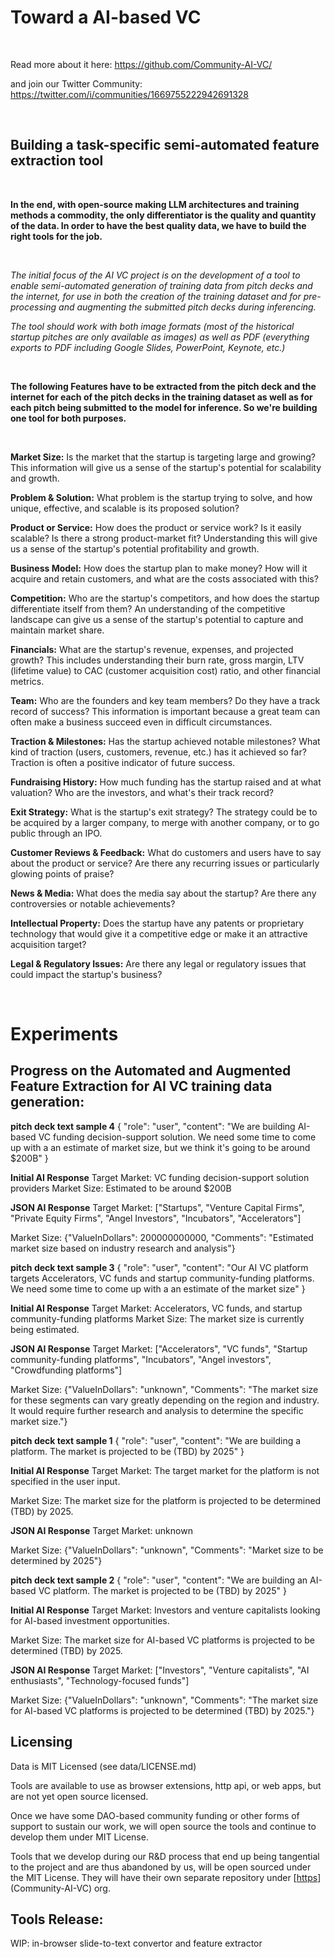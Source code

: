 # Toward a AI-based VC

</br>

Read more about it here: https://github.com/Community-AI-VC/

and join our Twitter Community: https://twitter.com/i/communities/1669755222942691328

<br/>

## Building a task-specific semi-automated feature extraction tool

</br>

**In the end, with open-source making LLM architectures and training methods a commodity, the only differentiator is the quality and quantity of the data. In order to have the best quality data, we have to build the right tools for the job.**

<br/>

*The initial focus of the AI VC project is on the development of a tool to enable semi-automated generation of training data from pitch decks and the internet, for use in both the creation of the training dataset and for pre-processing and augmenting the submitted pitch decks during inferencing.* 

*The tool should work with both image formats (most of the historical startup pitches are only available as images) as well as PDF (everything exports to PDF including Google Slides, PowerPoint, Keynote, etc.)*

<br/>

**The following Features have to be extracted from the pitch deck and the internet for each of the pitch decks in the training dataset as well as for each pitch being submitted to the model for inference. So we're building one tool for both purposes.**

<br/>

**Market Size:** Is the market that the startup is targeting large and growing? This information will give us a sense of the startup's potential for scalability and growth.

**Problem & Solution:** What problem is the startup trying to solve, and how unique, effective, and scalable is its proposed solution?

**Product or Service:** How does the product or service work? Is it easily scalable? Is there a strong product-market fit? Understanding this will give us a sense of the startup's potential profitability and growth.

**Business Model:** How does the startup plan to make money? How will it acquire and retain customers, and what are the costs associated with this?

**Competition:** Who are the startup's competitors, and how does the startup differentiate itself from them? An understanding of the competitive landscape can give us a sense of the startup's potential to capture and maintain market share.

**Financials:** What are the startup's revenue, expenses, and projected growth? This includes understanding their burn rate, gross margin, LTV (lifetime value) to CAC (customer acquisition cost) ratio, and other financial metrics.

**Team:** Who are the founders and key team members? Do they have a track record of success? This information is important because a great team can often make a business succeed even in difficult circumstances.

**Traction & Milestones:** Has the startup achieved notable milestones? What kind of traction (users, customers, revenue, etc.) has it achieved so far? Traction is often a positive indicator of future success.

**Fundraising History:** How much funding has the startup raised and at what valuation? Who are the investors, and what's their track record?

**Exit Strategy:** What is the startup's exit strategy? The strategy could be to be acquired by a larger company, to merge with another company, or to go public through an IPO.

**Customer Reviews & Feedback:** What do customers and users have to say about the product or service? Are there any recurring issues or particularly glowing points of praise?

**News & Media:** What does the media say about the startup? Are there any controversies or notable achievements?

**Intellectual Property:** Does the startup have any patents or proprietary technology that would give it a competitive edge or make it an attractive acquisition target?

**Legal & Regulatory Issues:** Are there any legal or regulatory issues that could impact the startup's business?

<br/>

# Experiments

## Progress on the Automated and Augmented Feature Extraction for AI VC training data generation:

  **pitch deck text sample 4**
  {
    "role": "user",
    "content": "We are building AI-based VC funding decision-support solution. We need some time to come up with a an estimate of market size, but we think it's going to be around $200B"
  }
  
  
  **Initial AI Response**
  Target Market: VC funding decision-support solution providers
  Market Size: Estimated to be around $200B
  
  
 **JSON AI Response**
  Target Market: ["Startups", "Venture Capital Firms", "Private Equity Firms", "Angel Investors", "Incubators", "Accelerators"]
  
  Market Size: {"ValueInDollars": 200000000000, "Comments": "Estimated market size based on industry research and analysis"}
  	
  **pitch deck text sample 3**
  {
    "role": "user",
    "content": "Our AI VC platform targets Accelerators, VC funds and startup community-funding platforms. We need some time to come up with a an estimate of the market size"
  }
  
  
  **Initial AI Response**
  Target Market: Accelerators, VC funds, and startup community-funding platforms
  Market Size: The market size is currently being estimated.
  
  
 **JSON AI Response**
  Target Market: ["Accelerators", "VC funds", "Startup community-funding platforms", "Incubators", "Angel investors", "Crowdfunding platforms"]
  
  Market Size: {"ValueInDollars": "unknown", "Comments": "The market size for these segments can vary greatly depending on the region and industry. It would require further research and analysis to determine the specific market size."}
  	
  **pitch deck text sample 1**
  {
    "role": "user",
    "content": "We are building a platform. The market is projected to be (TBD) by 2025"
  }
  
  
  **Initial AI Response**
  Target Market: The target market for the platform is not specified in the user input.
  
  Market Size: The market size for the platform is projected to be determined (TBD) by 2025.
  
  
 **JSON AI Response**
  Target Market: unknown
  
  Market Size: {"ValueInDollars": "unknown", "Comments": "Market size to be determined by 2025"}
  	
  **pitch deck text sample 2**
  {
    "role": "user",
    "content": "We are building an AI-based VC platform. The market is projected to be (TBD) by 2025"
  }
  
  
  **Initial AI Response**
  Target Market: Investors and venture capitalists looking for AI-based investment opportunities.
  
  Market Size: The market size for AI-based VC platforms is projected to be determined (TBD) by 2025.
  
  
 **JSON AI Response**
  Target Market: ["Investors", "Venture capitalists", "AI enthusiasts", "Technology-focused funds"]
  
  Market Size: {"ValueInDollars": "unknown", "Comments": "The market size for AI-based VC platforms is projected to be determined (TBD) by 2025."}

## Licensing

Data is MIT Licensed (see data/LICENSE.md)

Tools are available to use as browser extensions, http api, or web apps, but are not yet open source licensed. 

Once we have some DAO-based community funding or other forms of support to sustain our work, we will open source the tools and 
continue to develop them under MIT License.

Tools that we develop during our R&D process that end up being tangential to the project and are thus abandoned by us, will be 
open sourced under the MIT License. They will have their own separate repository under [[https](https://github.com/Community-AI-VC/)](Community-AI-VC) org.

## Tools Release:

WIP: in-browser slide-to-text convertor and feature extractor
